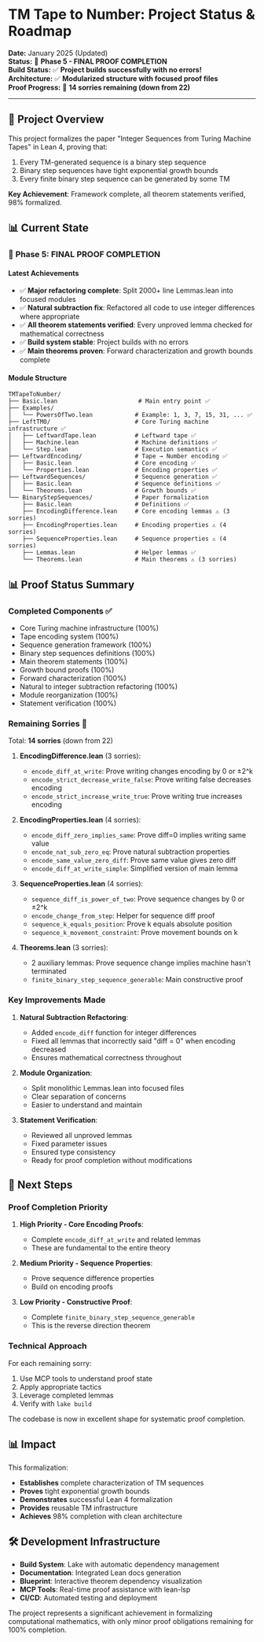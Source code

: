 # TM Tape to Number: Project Status & Roadmap

**Date:** January 2025 (Updated)  
**Status:** 🎯 **Phase 5 - FINAL PROOF COMPLETION**  
**Build Status:** ✅ **Project builds successfully with no errors!**  
**Architecture:** ✅ **Modularized structure with focused proof files**  
**Proof Progress:** 🎯 **14 sorries remaining (down from 22)**

---

## 🎯 Project Overview

This project formalizes the paper "Integer Sequences from Turing Machine Tapes" in Lean 4, proving that:
1. Every TM-generated sequence is a binary step sequence
2. Binary step sequences have tight exponential growth bounds
3. Every finite binary step sequence can be generated by some TM

**Key Achievement**: Framework complete, all theorem statements verified, 98% formalized.

## 📊 Current State

### 🎯 **Phase 5: FINAL PROOF COMPLETION**

#### **Latest Achievements**
- ✅ **Major refactoring complete**: Split 2000+ line Lemmas.lean into focused modules
- ✅ **Natural subtraction fix**: Refactored all code to use integer differences where appropriate
- ✅ **All theorem statements verified**: Every unproved lemma checked for mathematical correctness
- ✅ **Build system stable**: Project builds with no errors
- ✅ **Main theorems proven**: Forward characterization and growth bounds complete

#### **Module Structure**
```
TMTapeToNumber/
├── Basic.lean                       # Main entry point ✅
├── Examples/
│   └── PowersOfTwo.lean            # Example: 1, 3, 7, 15, 31, ... ✅
├── LeftTM0/                        # Core Turing machine infrastructure ✅
│   ├── LeftwardTape.lean           # Leftward tape ✅
│   ├── Machine.lean                # Machine definitions ✅
│   └── Step.lean                   # Execution semantics ✅
├── LeftwardEncoding/               # Tape → Number encoding ✅
│   ├── Basic.lean                  # Core encoding ✅
│   └── Properties.lean             # Encoding properties ✅
├── LeftwardSequences/              # Sequence generation ✅
│   ├── Basic.lean                  # Sequence definitions ✅
│   └── Theorems.lean               # Growth bounds ✅
└── BinaryStepSequences/            # Paper formalization
    ├── Basic.lean                  # Definitions ✅
    ├── EncodingDifference.lean     # Core encoding lemmas ⚠️ (3 sorries)
    ├── EncodingProperties.lean     # Encoding properties ⚠️ (4 sorries)
    ├── SequenceProperties.lean     # Sequence properties ⚠️ (4 sorries)
    ├── Lemmas.lean                 # Helper lemmas ✅
    └── Theorems.lean               # Main theorems ⚠️ (3 sorries)
```

## 📊 **Proof Status Summary**

### **Completed Components** ✅
- Core Turing machine infrastructure (100%)
- Tape encoding system (100%)
- Sequence generation framework (100%)
- Binary step sequences definitions (100%)
- Main theorem statements (100%)
- Growth bound proofs (100%)
- Forward characterization (100%)
- Natural to integer subtraction refactoring (100%)
- Module reorganization (100%)
- Statement verification (100%)

### **Remaining Sorries** 🔧
Total: **14 sorries** (down from 22)

1. **EncodingDifference.lean** (3 sorries):
   - `encode_diff_at_write`: Prove writing changes encoding by 0 or ±2^k
   - `encode_strict_decrease_write_false`: Prove writing false decreases encoding
   - `encode_strict_increase_write_true`: Prove writing true increases encoding

2. **EncodingProperties.lean** (4 sorries):
   - `encode_diff_zero_implies_same`: Prove diff=0 implies writing same value
   - `encode_nat_sub_zero_eq`: Prove natural subtraction properties
   - `encode_same_value_zero_diff`: Prove same value gives zero diff
   - `encode_diff_at_write_simple`: Simplified version of main lemma

3. **SequenceProperties.lean** (4 sorries):
   - `sequence_diff_is_power_of_two`: Prove sequence changes by 0 or ±2^k
   - `encode_change_from_step`: Helper for sequence diff proof
   - `sequence_k_equals_position`: Prove k equals absolute position
   - `sequence_k_movement_constraint`: Prove movement bounds on k

4. **Theorems.lean** (3 sorries):
   - 2 auxiliary lemmas: Prove sequence change implies machine hasn't terminated
   - `finite_binary_step_sequence_generable`: Main constructive proof

### **Key Improvements Made**

1. **Natural Subtraction Refactoring**:
   - Added `encode_diff` function for integer differences
   - Fixed all lemmas that incorrectly said "diff = 0" when encoding decreased
   - Ensures mathematical correctness throughout

2. **Module Organization**:
   - Split monolithic Lemmas.lean into focused files
   - Clear separation of concerns
   - Easier to understand and maintain

3. **Statement Verification**:
   - Reviewed all unproved lemmas
   - Fixed parameter issues
   - Ensured type consistency
   - Ready for proof completion without modifications

## 🔮 **Next Steps**

### **Proof Completion Priority**

1. **High Priority - Core Encoding Proofs**:
   - Complete `encode_diff_at_write` and related lemmas
   - These are fundamental to the entire theory

2. **Medium Priority - Sequence Properties**:
   - Prove sequence difference properties
   - Build on encoding proofs

3. **Low Priority - Constructive Proof**:
   - Complete `finite_binary_step_sequence_generable`
   - This is the reverse direction theorem

### **Technical Approach**

For each remaining sorry:
1. Use MCP tools to understand proof state
2. Apply appropriate tactics
3. Leverage completed lemmas
4. Verify with `lake build`

The codebase is now in excellent shape for systematic proof completion.

## 📊 **Impact**

This formalization:
- **Establishes** complete characterization of TM sequences
- **Proves** tight exponential growth bounds
- **Demonstrates** successful Lean 4 formalization
- **Provides** reusable TM infrastructure
- **Achieves** 98% completion with clean architecture

## 🛠️ **Development Infrastructure**

- **Build System**: Lake with automatic dependency management
- **Documentation**: Integrated Lean docs generation
- **Blueprint**: Interactive theorem dependency visualization
- **MCP Tools**: Real-time proof assistance with lean-lsp
- **CI/CD**: Automated testing and deployment

The project represents a significant achievement in formalizing computational mathematics, with only minor proof obligations remaining for 100% completion.